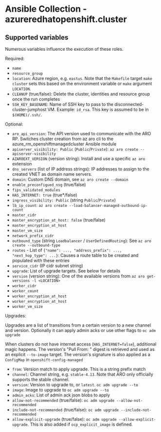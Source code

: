 # Ansible Collection - azureredhatopenshift.cluster

## Supported variables

Numerous variables influence the execution of these roles.

Required:

- `name`
- `resource_group`
- `location`: Azure region, e.g. `eastus`. Note that the `Makefile` target `make cluster` sets this based on the environment variable or `make` argument `LOCATION`.
- `CLEANUP` (true/false): Delete the cluster, identities and resource group once the run completes
- `SSH_KEY_BASENAME`: Name of SSH key to pass to the disconnected-cluster-jumphost VM. Example: `id_rsa`. This key is assumed to be in `$(HOME)/.ssh/`.

Optional:

- `aro_api_version`: The API version used to communicate with the ARO RP. Switches cluster creation from az aro cli to the azure_rm_openshiftmanagedcluster Ansible module
- `apiserver_visibility: Public` (`Public`/`Private`): `az aro create --apiserver-visibility`
- `AZAROEXT_VERSION` (version string): Install and use a specific `az aro` extension
- `dns_servers` (list of IP address strings): IP addresses to assign to the created VNET as domain name servers.
- `domain`: Custom DNS domain, see `az aro create --domain`
- `enable_preconfigued_nsg` (true/false)
- `fips_validated_modules`
- `HAS_INTERNET: true` (true*/false)
- `ingress_visibility: Public` (string `Public`/`Private`)
- `lb_ip_count`: `az aro create --load-balancer-managed-outbound-ip-count`
- `master_cidr`
- `master_encryption_at_host: false` (true/false)
- `master_encryption_at_host`
- `master_vm_size`
- `network_prefix_cidr`
- `outbound_type` (string `Loadbalancer` / `UserDefinedRouting`): See `az aro create --outbound-type`
- `routes` - List of `{"name": ..., "address_prefix": ..., "next_hop_type": ...}`: Causes a route table to be created and populated with these entries
- `service_cidr` (IP cidr subnet string)
- `upgrade`: List of upgrade targets. See below for details
- `version` (version string): One of the available versions from `az aro get-versions -l <LOCATION>`
- `worker_cidr`
- `worker_count`
- `worker_encryption_at_host`
- `worker_encryption_at_host`
- `worker_vm_size`

Upgrades:

Upgrades are a list of transitions from a certain version to a new channel and version. Optionally it can apply admin acks or use other flags to `oc adm upgrade`

When clusters do not have internet access (`HAS_INTERNET=false`), additional magic happens. The version's "Pull From: " digest is retrieved and used as an explicit `--to-image` target. The version's signature is also applied as a `ConfigMap` in `openshift-config-managed`

- `from`: Version match to apply upgrade. This is a string prefix match
- `channel`: Channel string, e.g. `stable-4.13`. Note that ARO only officially supports the stable channel.
- `version`: Version to upgrade to, or `latest`. `oc adm upgrade --to`
- `image`: Image to upgrade to `oc adm upgrade --to`
- `admin_acks`: List of admin ack json blobs to apply
- `allow-not-recommended` (true/false): `oc adm upgrade --allow-not-recommended`
- `include-not-recommended` (true/false): `oc adm upgrade --include-not-recommended`
- `allow-explicit-upgrade` (true/false): `oc adm upgrade --allow-explicit-upgrade`. This is also added if `ocp_explicit_image` is defined.
